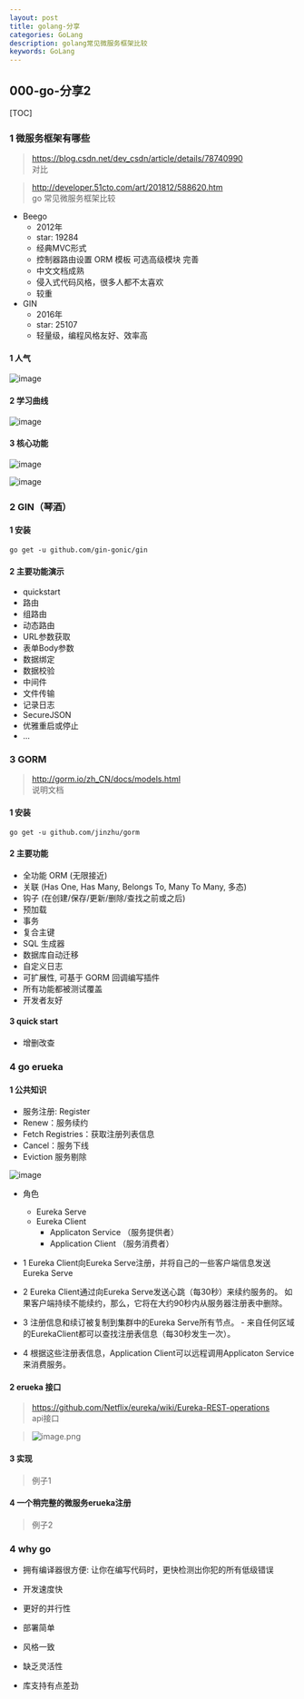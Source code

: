 ```yaml
---
layout: post
title: golang-分享
categories: GoLang
description: golang常见微服务框架比较
keywords: GoLang
---
```


## 000-go-分享2

[TOC]

### 1 微服务框架有哪些

> https://blog.csdn.net/dev_csdn/article/details/78740990 <br> 对比

> http://developer.51cto.com/art/201812/588620.htm <br> go 常见微服务框架比较


- Beego
    - 2012年
    - star: 19284
    - 经典MVC形式
    - 控制器路由设置 ORM 模板 可选高级模块 完善
    - 中文文档成熟
    - 侵入式代码风格，很多人都不太喜欢
    - 较重
- GIN
    - 2016年
    - star: 25107
    - 轻量级，编程风格友好、效率高

#### 1 人气

![image](https://img-my.csdn.net/uploads/201711/23/1511412883_1414.JPG)

#### 2 学习曲线

![image](https://img-my.csdn.net/uploads/201711/23/1511412768_4254.JPG)

#### 3 核心功能

![image](https://img-my.csdn.net/uploads/201711/23/1511412786_8911.JPG)

![image](https://img-my.csdn.net/uploads/201711/23/1511412803_6125.JPG)


### 2 GIN（琴酒）

#### 1 安装

`go get -u github.com/gin-gonic/gin`

#### 2 主要功能演示

- quickstart
- 路由
- 组路由
- 动态路由
- URL参数获取
- 表单Body参数
- 数据绑定
- 数据校验
- 中间件
- 文件传输
- 记录日志
- SecureJSON
- 优雅重启或停止
- ...


### 3 GORM

> http://gorm.io/zh_CN/docs/models.html <br> 说明文档


#### 1 安装

`go get -u github.com/jinzhu/gorm`

#### 2 主要功能

- 全功能 ORM (无限接近)
- 关联 (Has One, Has Many, Belongs To, Many To Many, 多态)
- 钩子 (在创建/保存/更新/删除/查找之前或之后)
- 预加载
- 事务
- 复合主键
- SQL 生成器
- 数据库自动迁移
- 自定义日志
- 可扩展性, 可基于 GORM 回调编写插件
- 所有功能都被测试覆盖
- 开发者友好

#### 3 quick start 

- 增删改查


### 4 go erueka

#### 1 公共知识

- 服务注册: Register
- Renew：服务续约
- Fetch Registries：获取注册列表信息
- Cancel：服务下线
- Eviction 服务剔除

![image](https://user-gold-cdn.xitu.io/2017/6/11/398fdaf163f6e7101dee83b76e28ff36?imageView2/0/w/1280/h/960/format/webp/ignore-error/1)

- 角色
    - Eureka Serve
    - Eureka Client
        - Applicaton Service （服务提供者）
        - Application Client （服务消费者）

- 1 Eureka Client向Eureka Serve注册，并将自己的一些客户端信息发送Eureka Serve
- 2 Eureka Client通过向Eureka Serve发送心跳（每30秒）来续约服务的。 如果客户端持续不能续约，那么，它将在大约90秒内从服务器注册表中删除。
- 3 注册信息和续订被复制到集群中的Eureka Serve所有节点。 - 来自任何区域的EurekaClient都可以查找注册表信息（每30秒发生一次）。
- 4 根据这些注册表信息，Application Client可以远程调用Applicaton Service来消费服务。


#### 2 erueka 接口

> https://github.com/Netflix/eureka/wiki/Eureka-REST-operations <br> api接口

> ![image.png](https://upload-images.jianshu.io/upload_images/14744153-e84ddd83046b3a83.png?imageMogr2/auto-orient/strip%7CimageView2/2/w/1240)


#### 3 实现

> 例子1

#### 4 一个稍完整的微服务erueka注册

> 例子2









### 4 why go

- 拥有编译器很方便: 让你在编写代码时，更快检测出你犯的所有低级错误
- 开发速度快
- 更好的并行性
- 部署简单
- 风格一致


- 缺乏灵活性
- 库支持有点差劲


